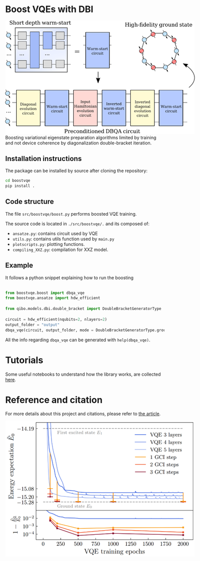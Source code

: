 # Boost VQEs with DBI

<img src="figures/diagram.png" style="solid #000; max-width:600px; max-height:1000px;">
Boosting variational eigenstate preparation algorithms limited by training and not device coherence by diagonalization double-bracket iteration.

## Installation instructions

The package can be installed by source after cloning the repository:

```sh
cd boostvqe
pip install .
```

## Code structure

The file `src/boostvqe/boost.py` performs boosted VQE training.

The source code is located in `./src/boostvqe/.` and its composed of:

* `ansatze.py`: contains circuit used by VQE
* `utils.py`: contains utils function used by `main.py`
* `plotscripts.py`: plotting functions.
* `compiling_XXZ.py`: compilation for XXZ model.

## Example

It follows a python snippet explaining how to run the boosting

```py

from boostvqe.boost import dbqa_vqe
from boostvqe.ansatze import hdw_efficient

from qibo.models.dbi.double_bracket import DoubleBracketGeneratorType

circuit = hdw_efficient(nqubits=2, nlayers=2)
output_folder = "output"
dbqa_vqe(circuit, output_folder, mode = DoubleBracketGeneratorType.group_commutator)
```

All the info regarding `dbqa_vqe` can be generated with `help(dbqa_vqe)`.

# Tutorials

Some useful notebooks to understand how the library works, are collected [here](notebooks/notebooks_links.md).

# Reference and citation

For more details about this project and citations, please refer to [the article](https://www.arxiv.org/abs/2408.03987).

<img src="figures/hw_preserving_XXZ_10Q3L42S_cma_jumps.png" style="solid #000; max-width:600px; max-height:1000px;">
